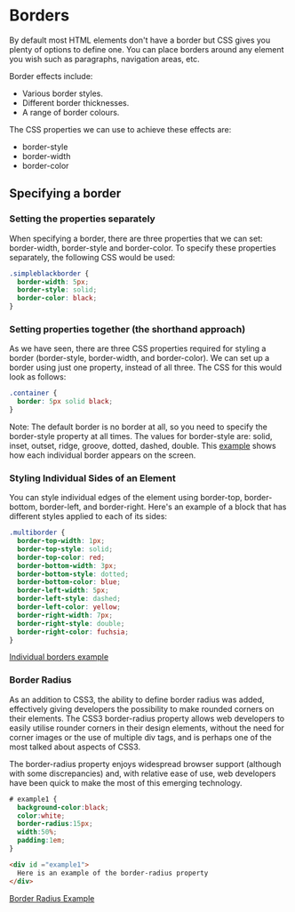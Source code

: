 # Borders

By default most HTML elements don't have a border but CSS gives you plenty of options to define one. You can place borders around any element you wish such as paragraphs, navigation areas, etc.

Border effects include:

- Various border styles.
- Different border thicknesses.
- A range of border colours.

The CSS properties we can use to achieve these effects are:

- border-style
- border-width
- border-color


## Specifying a border

### Setting the properties separately

When specifying a border, there are three properties that we can set: border-width, border-style and border-color. To specify these properties separately, the following CSS would be used:

```css
.simpleblackborder {
  border-width: 5px;
  border-style: solid;
  border-color: black;
}
```


### Setting properties together (the shorthand approach)

As we have seen, there are three CSS properties required for styling a border (border-style, border-width, and border-color). We can set up a border using just one property, instead of all three. The CSS for this would look as follows:

```css
.container {
  border: 5px solid black;
}
```

Note: The default border is no border at all, so you need to specify the border-style property at all times. The values for border-style are:
solid, inset, outset, ridge, groove, dotted, dashed, double. This <a href="archives/examples/borders.htm" target="_blank">example</a> shows how each individual border appears on the screen.


### Styling Individual Sides of an Element
You can style individual edges of the element using border-top, border-bottom, border-left, and border-right. Here's an example of a block that has different styles applied to each of its sides:

```css
.multiborder {
  border-top-width: 1px;
  border-top-style: solid;
  border-top-color: red;
  border-bottom-width: 3px;
  border-bottom-style: dotted;
  border-bottom-color: blue;
  border-left-width: 5px;
  border-left-style: dashed;
  border-left-color: yellow;
  border-right-width: 7px;
  border-right-style: double;
  border-right-color: fuchsia;
}
```

<a href="archives/examples/multiborder.htm" target="_blank">Individual borders example</a>


### Border Radius
As an addition to CSS3, the ability to define border radius was added, effectively giving developers the possibility to make rounded corners on their elements. The CSS3 border-radius property allows web developers to easily utilise rounder corners in their design elements, without the need for corner images or the use of multiple div tags, and is perhaps one of the most talked about aspects of CSS3.

The border-radius property enjoys widespread browser support (although with some discrepancies) and, with relative ease of use, web developers have been quick to make the most of this emerging technology.

```css
# example1 {
  background-color:black;
  color:white;
  border-radius:15px;
  width:50%;
  padding:1em;
}
```
```html
<div id ="example1">
  Here is an example of the border-radius property
</div>
```

<a href="archives/examples/borderradius.htm" target="_blank">Border Radius Example</a>
